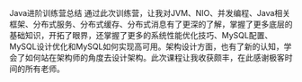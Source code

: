 Java进阶训练营总结 
  通过此次训练营，让我对JVM、NIO、并发编程、Java相关框架、分布式服务、分布式缓存、分布式消息有了更深的了解，掌握了更多底层的基础知识，开拓了眼界，还掌握了更多的系统性能优化技巧、MySQL配置、MySQL设计优化和MySQL如何实现高可用。架构设计方面，也有了新的认知，学会了如何站在架构师的角度去设计架构。此次课程让我收获颇丰，在此感谢极客时间的所有老师。